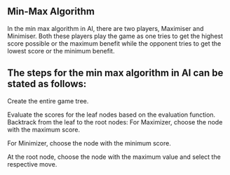 ## Min-Max Algorithm

In the min max algorithm in AI, there are two players, Maximiser and Minimiser. Both these players play the game as one tries to get the highest score possible or the maximum benefit while the opponent tries to get the lowest score or the minimum benefit.

## The steps for the min max algorithm in AI can be stated as follows:

Create the entire game tree.

Evaluate the scores for the leaf nodes based on the evaluation function.
Backtrack from the leaf to the root nodes:
For Maximizer, choose the node with the maximum score.

For Minimizer, choose the node with the minimum score.

At the root node, choose the node with the maximum value and select the respective move.